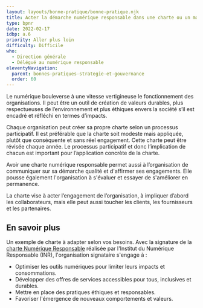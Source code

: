 ```yaml
---
layout: layouts/bonne-pratique/bonne-pratique.njk
title: Acter la démarche numérique responsable dans une charte ou un manifeste
type: bpnr
date: 2022-02-17
idbp: a.6
priority: Aller plus loin
difficulty: Difficile 
who:
  - Direction générale
  - Délégué au numérique responsable
eleventyNavigation:
  parent: bonnes-pratiques-strategie-et-gouvernance
  order: 60
---
```


Le numérique bouleverse à une vitesse vertigineuse le fonctionnement des organisations. Il peut être un outil de création de valeurs durables, plus respectueuses de l’environnement et plus éthiques envers la société s’il est encadré et réfléchi en termes d’impacts.

Chaque organisation peut créer sa propre charte selon un processus participatif. Il est préférable que la charte soit modeste mais appliquée, plutôt que conséquente et sans réel engagement. Cette charte peut être révisée chaque année. Le processus participatif et donc l’implication de chacun est important pour l’application concrète de la charte.

Avoir une charte numérique responsable permet aussi à l’organisation de communiquer sur sa démarche qualité et d'affirmer ses engagements. Elle pousse également l'organisation à s'évaluer et essayer de s'améliorer en permanence.

La charte vise à acter l’engagement de l’organisation, à impliquer d’abord les collaborateurs, mais elle peut aussi toucher les clients, les fournisseurs et les partenaires.

## En savoir plus

Un exemple de charte à adapter selon vos besoins. Avec la signature de la [charte Numérique Responsable](https://institutnr.org/charte-numerique-responsable) réalisée par l'Institut du Numérique Responsable (INR), l'organisation signataire s'engage à : 

* Optimiser les outils numériques pour limiter leurs impacts et consommations.
* Développer des offres de services accessibles pour tous, inclusives et durables.
* Mettre en place des pratiques éthiques et responsables.
* Favoriser l'émergence de nouveaux comportements et valeurs.
